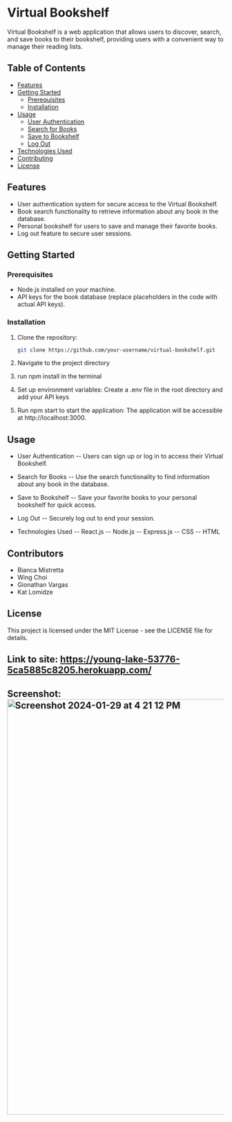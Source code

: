 # Virtual Bookshelf

Virtual Bookshelf is a web application that allows users to discover, search, and save books to their bookshelf, providing users with a convenient way to manage their reading lists.

## Table of Contents

- [Features](#features)
- [Getting Started](#getting-started)
  - [Prerequisites](#prerequisites)
  - [Installation](#installation)
- [Usage](#usage)
  - [User Authentication](#user-authentication)
  - [Search for Books](#search-for-books)
  - [Save to Bookshelf](#save-to-bookshelf)
  - [Log Out](#log-out)
- [Technologies Used](#technologies-used)
- [Contributing](#contributing)
- [License](#license)

## Features

- User authentication system for secure access to the Virtual Bookshelf.
- Book search functionality to retrieve information about any book in the database.
- Personal bookshelf for users to save and manage their favorite books.
- Log out feature to secure user sessions.

## Getting Started

### Prerequisites

- Node.js installed on your machine.
- API keys for the book database (replace placeholders in the code with actual API keys).

### Installation
1. Clone the repository:

   ```bash
   git clone https://github.com/your-username/virtual-bookshelf.git
2. Navigate to the project directory
3. run npm install in the terminal
4. Set up environment variables: Create a .env file in the root directory and add your API keys
5. Run npm start to start the application: The application will be accessible at http://localhost:3000.


## Usage
- User Authentication
-- Users can sign up or log in to access their Virtual Bookshelf.
- Search for Books
-- Use the search functionality to find information about any book in the database.
- Save to Bookshelf
-- Save your favorite books to your personal bookshelf for quick access.
- Log Out
-- Securely log out to end your session.

- Technologies Used
-- React.js
-- Node.js
-- Express.js
-- CSS
-- HTML

## Contributors
- Bianca Mistretta
- Wing Choi
- Gionathan Vargas
- Kat Lomidze

 

## License
This project is licensed under the MIT License - see the LICENSE file for details.

## Link to site: https://young-lake-53776-5ca5885c8205.herokuapp.com/

## Screenshot:<img width="963" alt="Screenshot 2024-01-29 at 4 21 12 PM" src="https://github.com/wchoi888/Project_2/assets/142269375/3bdc09c8-1f3e-4baf-8d15-45126a6536f4">


